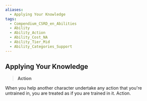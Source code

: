 ```yaml
---
aliases:
  - Applying Your Knowledge
tags:
  - Compendium_CSRD_en_Abilities
  - Ability
  - Ability_Action
  - Ability_Cost_NA
  - Ability_Tier_Mid
  - Ability_Categories_Support
---
```

  
    
## Applying Your Knowledge    
>**Action**  
    
When you help another character undertake any action that you're untrained in, you are treated as if you are trained in it. Action.